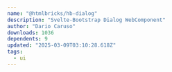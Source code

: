 ```yaml
---
name: "@htmlbricks/hb-dialog"
description: "Svelte-Bootstrap Dialog WebComponent"
author: "Dario Caruso"
downloads: 1036
dependents: 9
updated: "2025-03-09T03:10:28.618Z"
tags: 
  - ui
---
```

